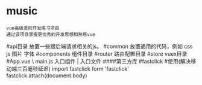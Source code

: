 # music
    vue高级进阶开发练习项目
    通过该项目掌握更优秀的开发思想和熟练vue
#api目录
    放置一些跟后端请求相关的js。
#common
    放置通用的代码，例如 css js 图片 字体 
#components
    组件目录
#router
    路由配置目录
#store
    vuex目录
#App.vue \ main.js
    入口组件 | 入口文件
####第三方库
 #fastclick 
 #使用(解决移动端三百毫秒延迟)
 import fastclick form 'fastclick'
 fastclick.attach(document.body)